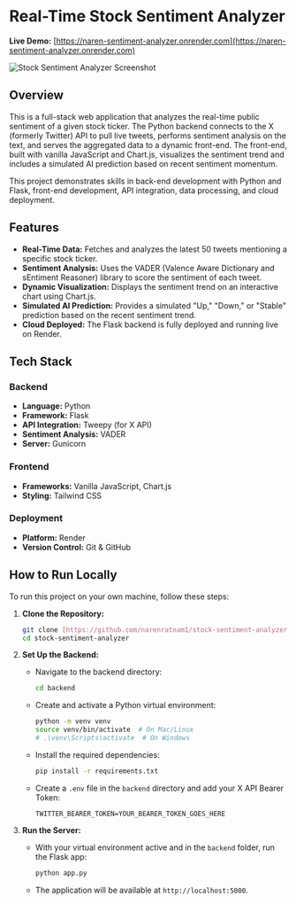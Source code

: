 # Real-Time Stock Sentiment Analyzer

**Live Demo:** [https://naren-sentiment-analyzer.onrender.com](https://naren-sentiment-analyzer.onrender.com)

![Stock Sentiment Analyzer Screenshot](https://placehold.co/800x400/1e293b/94a3b8?text=Stock%20Sentiment%20Analyzer)

## Overview

This is a full-stack web application that analyzes the real-time public sentiment of a given stock ticker. The Python backend connects to the X (formerly Twitter) API to pull live tweets, performs sentiment analysis on the text, and serves the aggregated data to a dynamic front-end. The front-end, built with vanilla JavaScript and Chart.js, visualizes the sentiment trend and includes a simulated AI prediction based on recent sentiment momentum.

This project demonstrates skills in back-end development with Python and Flask, front-end development, API integration, data processing, and cloud deployment.

## Features

- **Real-Time Data:** Fetches and analyzes the latest 50 tweets mentioning a specific stock ticker.
- **Sentiment Analysis:** Uses the VADER (Valence Aware Dictionary and sEntiment Reasoner) library to score the sentiment of each tweet.
- **Dynamic Visualization:** Displays the sentiment trend on an interactive chart using Chart.js.
- **Simulated AI Prediction:** Provides a simulated "Up," "Down," or "Stable" prediction based on the recent sentiment trend.
- **Cloud Deployed:** The Flask backend is fully deployed and running live on Render.

## Tech Stack

### Backend
- **Language:** Python
- **Framework:** Flask
- **API Integration:** Tweepy (for X API)
- **Sentiment Analysis:** VADER
- **Server:** Gunicorn

### Frontend
- **Frameworks:** Vanilla JavaScript, Chart.js
- **Styling:** Tailwind CSS

### Deployment
- **Platform:** Render
- **Version Control:** Git & GitHub

## How to Run Locally

To run this project on your own machine, follow these steps:

1.  **Clone the Repository:**
    ```bash
    git clone [https://github.com/narenratnam1/stock-sentiment-analyzer.git](https://github.com/narenratnam1/stock-sentiment-analyzer.git)
    cd stock-sentiment-analyzer
    ```

2.  **Set Up the Backend:**
    - Navigate to the backend directory:
      ```bash
      cd backend
      ```
    - Create and activate a Python virtual environment:
      ```bash
      python -m venv venv
      source venv/bin/activate  # On Mac/Linux
      # .\venv\Scripts\activate  # On Windows
      ```
    - Install the required dependencies:
      ```bash
      pip install -r requirements.txt
      ```
    - Create a `.env` file in the `backend` directory and add your X API Bearer Token:
      ```
      TWITTER_BEARER_TOKEN=YOUR_BEARER_TOKEN_GOES_HERE
      ```

3.  **Run the Server:**
    - With your virtual environment active and in the `backend` folder, run the Flask app:
      ```bash
      python app.py
      ```
    - The application will be available at `http://localhost:5000`.